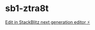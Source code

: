 # sb1-ztra8t

[Edit in StackBlitz next generation editor ⚡️](https://stackblitz.com/~/github.com/Kira714/sb1-ztra8t)
